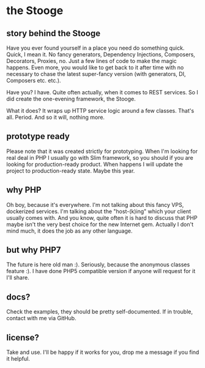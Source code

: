 # the Stooge
## story behind the Stooge
Have you ever found yourself in a place you need do something quick. Quick, I mean it. No fancy generators, 
Dependency Injections, Composers, Decorators, Proxies, no. Just a few lines of code to make the magic happens. Even 
more, you would like to get back to it after time with no necessary to chase the latest super-fancy version (with 
generators, DI, Composers etc. etc.).

Have you?
I have. Quite often actually, when it comes to REST services. 
So I did create the one-evening framework, the Stooge.

What it does?
It wraps up HTTP service logic around a few classes. That's all. Period. And so it will, nothing more.

## prototype ready
Please note that it was created strictly for prototyping. When I'm looking for real deal in PHP I usually go with 
Slim framework, so you should if you are looking for production-ready product.
When happens I will update the project to production-ready state. Maybe this year.

## why PHP
Oh boy, because it's everywhere. I'm not talking about this fancy VPS, dockerized services. I'm talking about the 
"host-(k)ing" which your client usually comes with. And you know, quite often it is hard to discuss that PHP maybe isn't the 
very best choice for the new Internet gem. Actually I don't mind much, it does the job as any other language.

## but why PHP7
The future is here old man :). Seriously, because the anonymous classes feature :). 
I have done PHP5 compatible version if anyone will request for it I'll share.

## docs?
Check the examples, they should be pretty self-documented. If in trouble, contact with me via GitHub.

## license?
Take and use. I'll be happy if it works for you, drop me a message if you find it helpful.